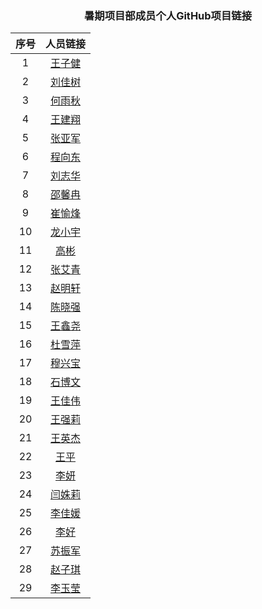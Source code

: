 ### <center> 暑期项目部成员个人GitHub项目链接 </center>

序号 | 人员链接 |
:-: | :-: |
| 1 | [王子健](https://github.com/wzj-3139134158/notes.git) |
| 2 | [刘佳树](https://github.com/liujiashu/cnm.git) |
| 3 | [何雨秋](https://github.com/hyq0131/123) |
| 4 | [王建翔](https://github.com/wangjainxiang/git.git) |
| 5 | [张亚军](https://github.com/zhangya-jun/zhangyajun) |
| 6 | [程向东](https://github.com/chenchushenshiweishen/chengxiangdong) |
| 7 | [刘志华](https://github.com/Chinaboyis/liuzhihua) |
| 8 | [邵馨冉](https://github.com/shaoxinran/github/blob/master/%E7%AC%94%E8%AE%B0.md) |
| 9 | [崔愉烽](https://github.com/c3225785/cuiyufeng) |
| 10 | [龙小宇](https://github.com/XiaoYu1223/pink) |
| 11 | [高彬](https://github.com/GreenCthulhu/Note) |
| 12 | [张艾青](https://github.com/ZhangAiqing/Dell) |
| 13 | [赵明轩](https://github.com/570138078xuan/notes) |
| 14 | [陈晓强](https://github.com/chen0111/note) |
| 15 | [王鑫尧](https://github.com/18633512192/wxy) |
| 16 | [杜雪萍](https://github.com/duhongyan-d/dxp) |
| 17 | [穆兴宝](https://github.com/Mxingbao/memory-pool) |
| 18 | [石博文](https://github.com/XiaoWenjiuzheyang/-/blob/master/biji.md) |
| 19 | [王佳伟](https://github.com/wjw-llx/biji/blob/master/%E7%AC%94%E8%AE%B0.md) |
| 20 | [王强莉](https://github.com/wangqianglizhenyouxiu/wangqianglizhenyoiuxiu/blob/master/%E7%AC%94%E8%AE%B0.md) |
| 21 | [王英杰](https://github.com/w171161325/wangyingjiebiji/blob/master/%E7%AC%94%E8%AE%B0%E6%80%BB%E7%BB%93.md) |
| 22 | [王平](https://github.com/Wrysunnyy/ll/blob/master/%E7%AC%94%E8%AE%B0.md) |
| 23 | [李妍](https://github.com/liyan256/biji/blob/master/%E7%AC%94%E8%AE%B0.md) |
| 24 | [闫姝莉](https://github.com/YanShuli0408/biji.git) |
| 25 | [李佳媛](https://github.com/yuandada123/ljy-bj) |
| 26 | [李好](https://github.com/Li-hao666/bjzxd.git) |
| 27 | [苏振军](https://github.com/sh1124/bj.git) |
| 28 | [赵子琪](https://github.com/zhaoziqi02/note/tree/master) |
| 29 | [李玉莹](https://github.com/lyy010927/liyuying) |